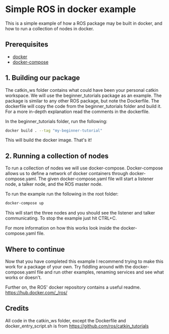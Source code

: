 # Simple ROS in docker example

This is a simple example of how a ROS package may be built in docker, and how to run a collection of nodes in docker.

## Prerequisites

* [docker](https://www.docker.com/community-edition)
* [docker-compose](https://docs.docker.com/compose/install/)

## 1. Building our package

The catkin_ws folder contains what could have been your personal catkin workspace. We will use the beginner_tutorials package as an example.
The package is similar to any other ROS package, but note the Dockerfile. The dockerfile will copy the code from the beginner_tutorials folder and build it.
For a more in-depth explanation read the comments in the dockerfile.

In the beginner_tutorials folder, run the following:

```bash
docker build . --tag "my-beginner-tutorial"
```

This will build the docker image. That's it!

## 2. Running a collection of nodes

To run a collection of nodes we will use docker-compose. Docker-compose allows us to define a network of docker containers through docker-compose.yaml.
The given docker-compose.yaml file will start a listener node, a talker node, and the ROS master node.

To run the example run the following in the root folder:

```bash
docker-compose up
```

This will start the three nodes and you should see the listener and talker communicating.
To stop the example just hit CTRL+C.

For more information on how this works look inside the docker-compose.yaml file.

## Where to continue

Now that you have completed this example I recommend trying to make this work for a package of your own.
Try fiddling around with the docker-compose.yaml file and run other examples, renaming services and see what works or doesn't.

Further on, the ROS' docker repository contains a useful readme. <https://hub.docker.com/_/ros/>

## Credits

All code in the catkin_ws folder, except the Dockerfile and docker_entry_script.sh is from <https://github.com/ros/catkin_tutorials>